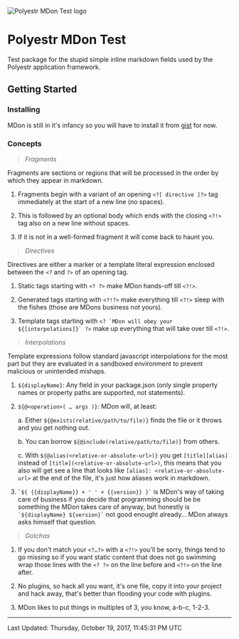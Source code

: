 <!--@docs/README.md@-->
<!--? `\n![${displayName} logo][${@alias(@exists('../../assets/logo.svg'), 'asset')}]\n` ?-->

![Polyestr MDon Test logo][asset-1]

<!--?!-->

<!--? `\n# ${displayName}\n` ?-->

# Polyestr MDon Test

<!--?!-->

<!--? `\n${description}\n` ?-->

Test package for the stupid simple inline markdown fields used by the Polyestr application framework.

<!--?!-->

<!--? ?-->

## Getting Started

### Installing

MDon is still in it's infancy so you will have to install it from [gist][mdon-gist] for now.

<!--
### Usage

```
 <? start ?>
 <?!>
```
-->

<!--?!-->

<!--? `\n### Concepts\n\n${@include('docs/MDON_CONCEPTS.md')}` ?-->

### Concepts

> *Fragments*

Fragments are sections or regions that will be processed in the order by which
they appear in markdown.

  1. Fragments begin with a variant of an opening `<?[ directive ]?>` tag
  immediately at the start of a new line (no spaces).

  2. This is followed by an optional body which ends with the closing `<?!>`
  tag also on a new line without spaces.

  3. If it is not in a well-formed fragment it will come back to haunt you.

> *Directives*

Directives are either a marker or a template literal expression enclosed between
the `<?` and `?>` of an opening tag.

1. Static tags starting with `<? ?>` make MDon hands-off till `<?!>`.

2. Generated tags starting with `<?!?>` make everything till `<?!>` sleep
with the fishes (those are MDons business not yours).

3. Template tags starting with ``<? `MDon will obey your ${[interpolations]}` ?>``
make up everything that will take over till `<?!>`.

> *Interpolations*

Template expressions follow standard javascript interpolations for the most part
but they are evaluated in a sandboxed environment to prevent malicious or
unintended mishaps.

  1. `${displayName}`: Any field in your package.json (only single property
  names or property paths are supported, not statements).

  2. `${@<operation>( … args )}`: MDon will, at least:

      a. Either `${@exists(relative/path/to/file)}` finds the file or it throws
      and you get nothing out.

      b. You can borrow `${@include(relative/path/to/file)}` from others.

      c. With `${@alias(<relative-or-absolute-url>)}` you get `[title][alias]`
      instead of `[title](<relative-or-absolute-url>)`, this means that you also
      will get see a line that looks like `[alias]: <relative-or-absolute-url>`
      at the end of the file, it's just how aliases work in markdown.

  3. `` `${ {{displayName}} + ' ' + {{version}} }` `` is MDon's way of taking
  care of business if you decide that programming should be be something the
  MDon takes care of anyway, but honestly is `` `${displayName} ${version}` ``
  not good enought already… MDon always asks himself that question.

> *Gotchas*

  1. If you don't match your `<?…?>` with a `<?!>` you'll be sorry, things tend
  to go missing so if you want static content that does not go swimming wrap
  those lines with the `<? ?>` on the line before and `<?!>` on the line after.

  2. No plugins, so hack all you want, it's one file, copy it into your project
  and hack away, that's better than flooding your code with plugins.

  3. MDon likes to put things in multiples of 3, you know, a-b-c, 1-2-3.

<!--?!-->

<!--? ?-->
[mdon-gist]: https://gist.github.com/daflair/d92ae1d4f54d7cb43a434388c6adabaf
<!--?!-->

<!--?!?-->
[asset-1]: ../../assets/logo.svg

---
Last Updated: Thursday, October 19, 2017, 11:45:31 PM UTC
<!--?!-->
